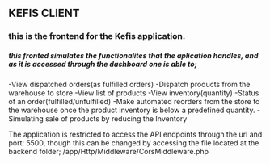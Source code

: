 ## KEFIS CLIENT

### this is the frontend for the Kefis application.
##### this fronted simulates the functionalites that the aplication handles, and as it is accessed through the dashboard one is able to;
-View dispatched orders(as fulfilled orders)
-Dispatch products from the warehouse to store
-View list of products
-View inventory(quantity)
-Status of an order(fulfilled/unfulfilled)
-Make automated reorders from the store to the warehouse once the product inventory is below a predefined quantity.
-Simulating sale of products by reducing the Inventory

The application is restricted to access the API endpoints through the url and port: 5500, though this can be changed by accessing the file located at the backend folder; /app/Http/Middleware/CorsMiddleware.php

